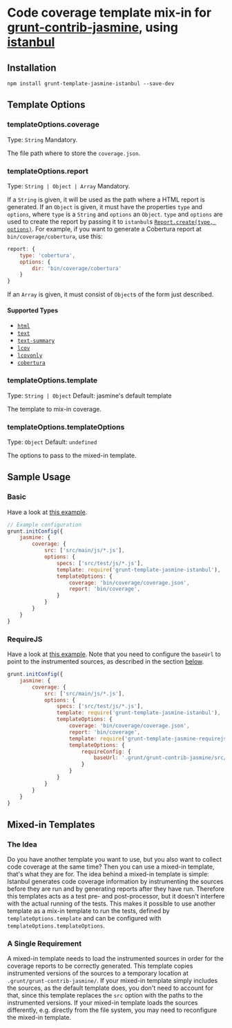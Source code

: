 # Code coverage template mix-in for [grunt-contrib-jasmine](https://github.com/gruntjs/grunt-contrib-jasmine), using [istanbul](https://github.com/gotwarlost/istanbul)

## Installation

```
npm install grunt-template-jasmine-istanbul --save-dev
```

## Template Options

### templateOptions.coverage
Type: `String`
Mandatory.

The file path where to store the `coverage.json`.

### templateOptions.report
Type: `String | Object | Array`
Mandatory.

If a `String` is given, it will be used as the path where a HTML report is generated.
If an `Object` is given, it must have the properties `type` and `options`, where `type` is a `String` and `options` an `Object`.
`type` and `options` are used to create the report by passing it to `istanbul`s [`Report.create(type, options)`](http://gotwarlost.github.com/istanbul/public/apidocs/classes/Report.html).
For example, if you want to generate a Cobertura report at `bin/coverage/cobertura`, use this:

````js
report: {
	type: 'cobertura',
	options: {
		dir: 'bin/coverage/cobertura'
	}
}
````

If an `Array` is given, it must consist of `Object`s of the form just described.

#### Supported Types

 * [`html`](http://gotwarlost.github.com/istanbul/public/apidocs/classes/HtmlReport.html)
 * [`text`](http://gotwarlost.github.com/istanbul/public/apidocs/classes/TextReport.html)
 * [`text-summary`](http://gotwarlost.github.com/istanbul/public/apidocs/classes/TextSummaryReport.html)
 * [`lcov`](http://gotwarlost.github.com/istanbul/public/apidocs/classes/LcovReport.html)
 * [`lcovonly`](http://gotwarlost.github.com/istanbul/public/apidocs/classes/LcovOnlyReport.html)
 * [`cobertura`](http://gotwarlost.github.com/istanbul/public/apidocs/classes/CoberturaReport.html)

### templateOptions.template
Type: `String | Object`
Default: jasmine's default template

The template to mix-in coverage.

### templateOptions.templateOptions
Type: `Object`
Default: `undefined`

The options to pass to the mixed-in template.

## Sample Usage

### Basic

Have a look at [this example](https://github.com/maenu/grunt-template-jasmine-istanbul-example).

```js
// Example configuration
grunt.initConfig({
	jasmine: {
		coverage: {
			src: ['src/main/js/*.js'],
			options: {
				specs: ['src/test/js/*.js'],
				template: require('grunt-template-jasmine-istanbul'),
				templateOptions: {
					coverage: 'bin/coverage/coverage.json',
					report: 'bin/coverage',
				}
			}
		}
	}
}
```

### RequireJS

Have a look at [this example](https://github.com/maenu/grunt-template-jasmine-istanbul-example/tree/requirejs).
Note that you need to configure the `baseUrl` to point to the instrumented sources, as described in the section [below](https://github.com/maenu/grunt-template-jasmine-istanbul#a-single-arequirement).

```js
grunt.initConfig({
    jasmine: {
        coverage: {
            src: ['src/main/js/*.js'],
            options: {
                specs: ['src/test/js/*.js'],
                template: require('grunt-template-jasmine-istanbul'),
                templateOptions: {
                    coverage: 'bin/coverage/coverage.json',
                    report: 'bin/coverage',
                    template: require('grunt-template-jasmine-requirejs'),
                    templateOptions: {
                        requireConfig: {
                            baseUrl: '.grunt/grunt-contrib-jasmine/src/main/js/'
                        }
                    }
                }
            }
        }
    }
}
```

## Mixed-in Templates

### The Idea

Do you have another template you want to use, but you also want to collect code coverage at the same time?
Then you can use a mixed-in template, that's what they are for.
The idea behind a mixed-in template is simple:
Istanbul generates code coverage information by instrumenting the sources before they are run and by generating reports after they have run.
Therefore this templates acts as a test pre- and post-processor, but it doesn't interfere with the actual running of the tests.
This makes it possible to use another template as a mix-in template to run the tests, defined by `templateOptions.template` and can be configured with `templateOptions.templateOptions`.

### A Single Requirement

A mixed-in template needs to load the instrumented sources in order for the coverage reports to be correctly generated.
This template copies instrumented versions of the sources to a temporary location at `.grunt/grunt-contrib-jasmine/`.
If your mixed-in template simply includes the sources, as the default template does, you don't need to account for that, since this template replaces the `src` option with the paths to the instrumented versions.
If your mixed-in template loads the sources differently, e.g. directly from the file system, you may need to reconfigure the mixed-in template.
